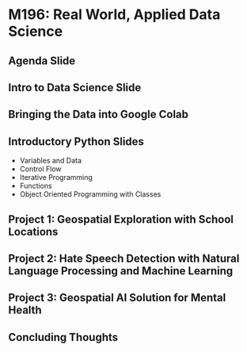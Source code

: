 # M196: Real World, Applied Data Science

## Agenda Slide  

## Intro to Data Science Slide

## Bringing the Data into Google Colab

## Introductory Python Slides

- Variables and Data
- Control Flow
- Iterative Programming
- Functions
- Object Oriented Programming with Classes

## Project 1: Geospatial Exploration with School Locations

## Project 2: Hate Speech Detection with Natural Language Processing and Machine Learning

## Project 3: Geospatial AI Solution for Mental Health

## Concluding Thoughts
